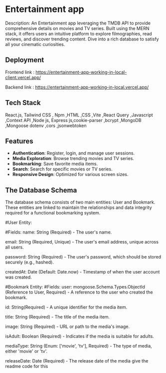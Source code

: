 # Entertainment app

Description: An Entertainment app leveraging the TMDB API to provide comprehensive details on movies and TV series. Built using the MERN stack, it offers users an intuitive platform to explore filmographies, read reviews, and discover trending content. Dive into a rich database to satisfy all your cinematic curiosities.

## Deployment

Frontend link : https://entertainment-app-working-in-local-client.vercel.app/

Backend link : https://entertainment-app-working-in-local.vercel.app/

## Tech Stack

React.js, Tailwind CSS , Npm ,HTML ,CSS ,Vite ,React Query ,Javascript ,Context API ,Node js, Express js,cookie-parser ,bcrypt ,MongoDB ,Mongoose dotenv ,cors ,jsonwebtoken

## Features

- **Authentication**: Register, login, and manage user sessions.
- **Media Exploration**: Browse trending movies and TV series.
- **Bookmarking**: Save favorite media items.
- **Search**: Search for specific movies or TV series.
- **Responsive Design**: Optimized for various screen sizes.

## The Database Schema

The database schema consists of two main entities: User and Bookmark. These entities are linked to maintain the relationships and data integrity required for a functional bookmarking system.

#User Entity:

#Fields:
name: String (Required) - The user's name.

email: String (Required, Unique) - The user's email address, unique across all users.

password: String (Required) - The user's password, which should be stored securely (e.g., hashed).

createdAt: Date (Default: Date.now) - Timestamp of when the user account was created.

#Bookmark Entity:
#Fields:
user: mongoose.Schema.Types.ObjectId (Reference to User, Required) - A reference to the user who created the bookmark.

id: String(Required) - A unique identifier for the media item.

title: String (Required) - The title of the media item.

image: String (Required) - URL or path to the media's image.

isAdult: Boolean (Required) - Indicates if the media is suitable for adults.

mediaType: String (Enum: ['movie', 'tv'], Required) - The type of media, either 'movie' or 'tv'.

releaseDate: Date (Required) - The release date of the media give the readme code for this
